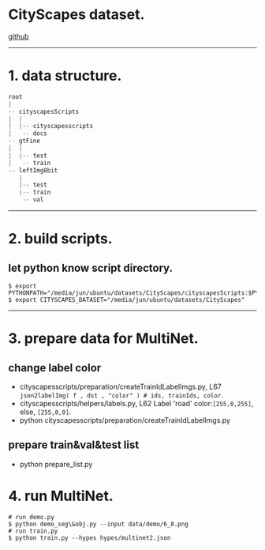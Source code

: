 # CityScapes dataset.
[github](https://github.com/mcordts/cityscapesScripts#scripts)

---
# 1. data structure.
```python
root
|
-- cityscapesScripts
|  |
|  |-- cityscapesscripts
|   -- docs
-- gtFine
|  |
|  |-- test
|   -- train 
-- leftImg8bit
   |
   |-- test
   |-- train
    -- val
```

---
# 2. build scripts.
## let python know script directory.
```shell
$ export PYTHONPATH="/media/jun/ubuntu/datasets/CityScapes/cityscapesScripts:$PYTHONPATH"
$ export CITYSCAPES_DATASET="/media/jun/ubuntu/datasets/CityScapes"
```

---
# 3. prepare data for MultiNet.
## change label color
* cityscapesscripts/preparation/createTrainIdLabelImgs.py, 
L67 `json2labelImg( f , dst , "color" ) # ids, trainIds, color`.
* cityscapesscripts/helpers/labels.py,
L62 Label 'road' color:`[255,0,255]`, else, `[255,0,0]`.
* python cityscapesscripts/preparation/createTrainIdLabelImgs.py
## prepare train&val&test list
* python prepare_list.py

# 4. run MultiNet.
```shell
# run demo.py
$ python demo_seg\&obj.py --input data/demo/6_8.png
# run train.py
$ python train.py --hypes hypes/multinet2.json
```

